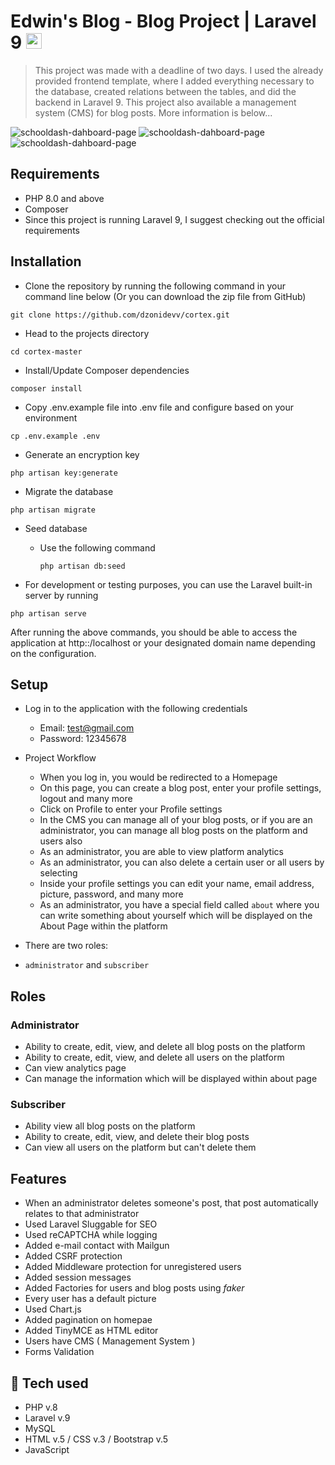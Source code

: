 # Edwin's Blog - Blog Project | Laravel 9  <img height="25" src="https://upload.wikimedia.org/wikipedia/commons/thumb/9/9a/Laravel.svg/1200px-Laravel.svg.png" />

>This project was made with a deadline of two days. I used the already provided frontend template, where I added everything necessary to the database, created relations between the tables, and did the backend in Laravel 9. 
This project also available a management system (CMS) for blog posts. More information is below...

![schooldash-dahboard-page](https://i.postimg.cc/02qSGXJp/homepage.pnghttps://i.postimg.cc/02qSGXJp/homepage.png)
![schooldash-dahboard-page](https://i.postimg.cc/CxTcq4wt/screencapture-edwins-blog-herokuapp-register-2022-07-15-21-54-13.png)
![schooldash-dahboard-page](https://i.postimg.cc/ZYLbgwMP/login.png)

## Requirements 
* PHP 8.0 and above
* Composer 
* Since this project is running Laravel 9, I suggest checking out the official requirements

## Installation
* Clone the repository by running the following command in your command line below (Or you can download the zip file from GitHub)
```shell
git clone https://github.com/dzonidevv/cortex.git
 ```
* Head to the projects directory
```shell
cd cortex-master
 ```
* Install/Update Composer dependencies
```shell
composer install 
```

* Copy .env.example file into .env file and configure based on your environment
```shell
cp .env.example .env
```
* Generate an encryption key
```shell
php artisan key:generate
```
* Migrate the database
```shell
php artisan migrate 
```
* Seed database 

    - Use the following command
    
        ```shell
        php artisan db:seed
        ```
        
* For development or testing purposes, you can use the Laravel built-in server by running 
```shell
php artisan serve
```

After running the above commands, you should be able to access the application at http::/localhost or your designated domain name depending on the configuration.

## Setup
* Log in to the application with the following credentials
    * Email: test@gmail.com
    * Password: 12345678
    
* Project Workflow
    - When you log in, you would be redirected to a Homepage
    - On this page, you can create a blog post, enter your profile settings, logout and many more
    - Click on Profile to enter your Profile settings
    - In the CMS you can manage all of your blog posts, or if you are an administrator, you can manage all blog posts on the platform and users also
    - As an administrator, you are able to view platform analytics
    - As an administrator, you can also delete a certain user or all users by selecting
    - Inside your profile settings you can edit your name, email address, picture, password, and many more
    - As an administrator, you have a special field called `about` where you can write something about yourself which will be displayed on the About Page within the platform
* There are two roles: 
- `administrator` and `subscriber`

## Roles

### Administrator
* Ability to create, edit, view, and delete all blog posts on the platform
* Ability to create, edit, view, and delete all users on the platform
* Can view analytics page
* Can manage the information which will be displayed within about page

### Subscriber
* Ability view all blog posts on the platform
* Ability to create, edit, view, and delete their blog posts
* Can view all users on the platform but can't delete them

## Features
* When an administrator deletes someone's post, that post automatically relates to that administrator
* Used Laravel Sluggable for SEO
* Used reCAPTCHA while logging 
* Added e-mail contact with Mailgun
* Added CSRF protection
* Added Middleware protection for unregistered users 
* Added session messages
* Added Factories for users and blog posts using <i>faker</i>
* Every user has a default picture
* Used Chart.js
* Added pagination on homepae
* Added TinyMCE as HTML editor
* Users have CMS ( Management System )
* Forms Validation

## 🚀 Tech used

* PHP v.8
* Laravel v.9
* MySQL
* HTML v.5 / CSS v.3 / Bootstrap v.5
* JavaScript 






